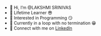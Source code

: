 - 👋 Hi, I’m @LAKSHMI SRINIVAS
- 💞️ Lifetime Learner 😎
- 👀 Interested in Programming 😏
- 🌱 Currently in a loop with no termination 😁
- 🙌 Connect with me on [LinkedIn](https://www.linkedin.com/in/lakshmi-srinivas-devisetty-7a773b228?lipi=urn%3Ali%3Apage%3Ad_flagship3_profile_view_base_contact_details%3Bb%2B3YFIE%2BTdyF4n1Nx0EfiA%3D%3D)
<!---
VOIDSORROW/VOIDSORROW is a ✨ special ✨ repository because its `README.md` (this file) appears on your GitHub profile.
You can click the Preview link to take a look at your changes.
--->
